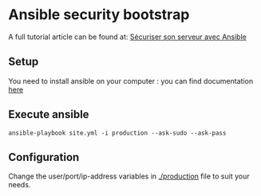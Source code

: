 # Ansible security bootstrap

A full tutorial article can be found at: [Sécuriser son serveur avec Ansible](http://blog.octo.com/securiser-son-serveur-avec-ansible/)

## Setup

You need to install ansible on your computer : you can find documentation [here](http://docs.ansible.com/intro_installation.html)


## Execute ansible

    ansible-playbook site.yml -i production --ask-sudo --ask-pass

## Configuration

Change the user/port/ip-address variables in [./production](production) file to suit your needs.
